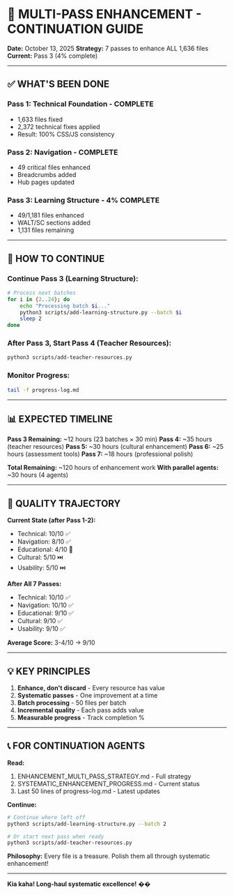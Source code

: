# 🔄 MULTI-PASS ENHANCEMENT - CONTINUATION GUIDE
**Date:** October 13, 2025
**Strategy:** 7 passes to enhance ALL 1,636 files
**Current:** Pass 3 (4% complete)

---

## ✅ WHAT'S BEEN DONE

### Pass 1: Technical Foundation - COMPLETE
- 1,633 files fixed
- 2,372 technical fixes applied
- Result: 100% CSS/JS consistency

### Pass 2: Navigation - COMPLETE
- 49 critical files enhanced
- Breadcrumbs added
- Hub pages updated

### Pass 3: Learning Structure - 4% COMPLETE
- 49/1,181 files enhanced
- WALT/SC sections added
- 1,131 files remaining

---

## 🔄 HOW TO CONTINUE

### Continue Pass 3 (Learning Structure):
```bash
# Process next batches
for i in {2..24}; do
    echo "Processing batch $i..."
    python3 scripts/add-learning-structure.py --batch $i
    sleep 2
done
```

### After Pass 3, Start Pass 4 (Teacher Resources):
```bash
python3 scripts/add-teacher-resources.py
```

### Monitor Progress:
```bash
tail -f progress-log.md
```

---

## 📊 EXPECTED TIMELINE

**Pass 3 Remaining:** ~12 hours (23 batches × 30 min)
**Pass 4:** ~35 hours (teacher resources)
**Pass 5:** ~30 hours (cultural enhancement)
**Pass 6:** ~25 hours (assessment tools)
**Pass 7:** ~18 hours (professional polish)

**Total Remaining:** ~120 hours of enhancement work
**With parallel agents:** ~30 hours (4 agents)

---

## 🎯 QUALITY TRAJECTORY

**Current State (after Pass 1-2):**
- Technical: 10/10 ✅
- Navigation: 8/10 ✅
- Educational: 4/10 🔄
- Cultural: 5/10 ⏭️
- Usability: 5/10 ⏭️

**After All 7 Passes:**
- Technical: 10/10 ✅
- Navigation: 10/10 ✅
- Educational: 9/10 ✅
- Cultural: 9/10 ✅
- Usability: 9/10 ✅

**Average Score:** 3-4/10 → 9/10

---

## 💡 KEY PRINCIPLES

1. **Enhance, don't discard** - Every resource has value
2. **Systematic passes** - One improvement at a time
3. **Batch processing** - 50 files per batch
4. **Incremental quality** - Each pass adds value
5. **Measurable progress** - Track completion %

---

## 📞 FOR CONTINUATION AGENTS

**Read:**
1. ENHANCEMENT_MULTI_PASS_STRATEGY.md - Full strategy
2. SYSTEMATIC_ENHANCEMENT_PROGRESS.md - Current status
3. Last 50 lines of progress-log.md - Latest updates

**Continue:**
```bash
# Continue where left off
python3 scripts/add-learning-structure.py --batch 2

# Or start next pass when ready
python3 scripts/add-teacher-resources.py
```

**Philosophy:**
Every file is a treasure. Polish them all through systematic enhancement!

---

**Kia kaha! Long-haul systematic excellence!** ��
